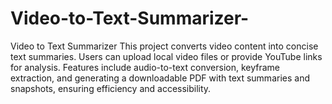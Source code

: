# Video-to-Text-Summarizer-
Video to Text Summarizer   This project converts video content into concise text summaries. Users can upload local video files or provide YouTube links for analysis. Features include audio-to-text conversion, keyframe extraction, and generating a downloadable PDF with text summaries and snapshots, ensuring efficiency and accessibility.
